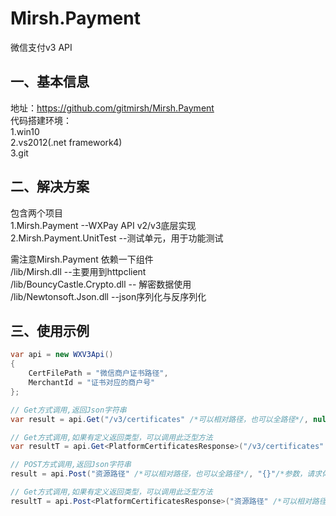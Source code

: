 # Mirsh.Payment
微信支付v3 API

## 一、基本信息
地址：https://github.com/gitmirsh/Mirsh.Payment  
代码搭建环境：  
1.win10   
2.vs2012(.net framework4)  
3.git  

## 二、解决方案
包含两个项目  
1.Mirsh.Payment               --WXPay API v2/v3底层实现  
2.Mirsh.Payment.UnitTest      --测试单元，用于功能测试  
  
需注意Mirsh.Payment 依赖一下组件  
/lib/Mirsh.dll                 --主要用到httpclient  
/lib/BouncyCastle.Crypto.dll   -- 解密数据使用  
/lib/Newtonsoft.Json.dll       --json序列化与反序列化  
  
## 三、使用示例
```csharp
var api = new WXV3Api()
{
    CertFilePath = "微信商户证书路径",
    MerchantId = "证书对应的商户号"
};

// Get方式调用,返回Json字符串
var result = api.Get("/v3/certificates" /*可以相对路径，也可以全路径*/, null/*参数，字典类型*/);

// Get方式调用,如果有定义返回类型，可以调用此泛型方法
var resultT = api.Get<PlatformCertificatesResponse>("/v3/certificates" /*可以相对路径，也可以全路径*/, null/*参数，字典类型*/);

// POST方式调用,返回Json字符串
result = api.Post("资源路径" /*可以相对路径，也可以全路径*/, "{}"/*参数，请求体json字符串*/);

// Get方式调用,如果有定义返回类型，可以调用此泛型方法
resultT = api.Post<PlatformCertificatesResponse>("资源路径" /*可以相对路径，也可以全路径*/, "{}"/*参数，请求体json字符串*/
```

